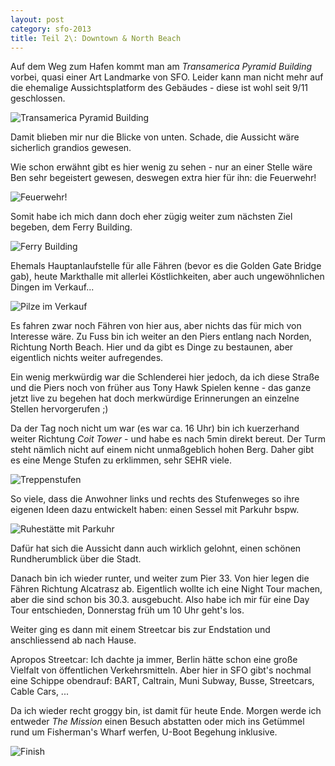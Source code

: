```yaml
---
layout: post
category: sfo-2013
title: Teil 2\: Downtown & North Beach
---
```


Auf dem Weg zum Hafen kommt man am *Transamerica Pyramid Building* vorbei, quasi einer Art Landmarke von SFO. Leider kann man nicht mehr auf die ehemalige Aussichtsplatform des Gebäudes - diese ist wohl seit 9/11 geschlossen.

![Transamerica Pyramid Building](/images-blog/sfo-2013/20130318_7.jpg)

Damit blieben mir nur die Blicke von unten. Schade, die Aussicht wäre sicherlich grandios gewesen.

Wie schon erwähnt gibt es hier wenig zu sehen - nur an einer Stelle wäre Ben sehr begeistert gewesen, deswegen extra hier für ihn: die Feuerwehr!

![Feuerwehr!](/images-blog/sfo-2013/20130318_8.jpg)

Somit habe ich mich dann doch eher zügig weiter zum nächsten Ziel begeben, dem Ferry Building.

![Ferry Building](/images-blog/sfo-2013/20130318_10.jpg)

Ehemals Hauptanlaufstelle für alle Fähren (bevor es die Golden Gate Bridge gab), heute Markthalle mit allerlei Köstlichkeiten, aber auch ungewöhnlichen Dingen im Verkauf...

![Pilze im Verkauf](/images-blog/sfo-2013/20130318_9.jpg)

Es fahren zwar noch Fähren von hier aus, aber nichts das für mich von Interesse wäre. Zu Fuss bin ich weiter an den Piers entlang nach Norden, Richtung North Beach. Hier und da gibt es Dinge zu bestaunen, aber eigentlich nichts weiter aufregendes.

Ein wenig merkwürdig war die Schlenderei hier jedoch, da ich diese Straße und die Piers noch von früher aus Tony Hawk Spielen kenne - das ganze jetzt live zu begehen hat doch merkwürdige Erinnerungen an einzelne Stellen hervorgerufen ;)

Da der Tag noch nicht um war (es war ca. 16 Uhr) bin ich kuerzerhand weiter Richtung *Coit Tower* - und habe es nach 5min direkt bereut. Der Turm steht nämlich nicht auf einem nicht unmaßgeblich hohen Berg. Daher gibt es eine Menge Stufen zu erklimmen, sehr SEHR viele.

![Treppenstufen](/images-blog/sfo-2013/20130318_12.jpg)

So viele, dass die Anwohner links und rechts des Stufenweges so ihre eigenen Ideen dazu entwickelt haben: einen Sessel mit Parkuhr bspw.

![Ruhestätte mit Parkuhr](/images-blog/sfo-2013/20130318_11.jpg)

Dafür hat sich die Aussicht dann auch wirklich gelohnt, einen schönen Rundherumblick über die Stadt.

Danach bin ich wieder runter, und weiter zum Pier 33. Von hier legen die Fähren Richtung Alcatrasz ab. Eigentlich wollte ich eine Night Tour machen, aber die sind schon bis 30.3. ausgebucht. Also habe ich mir für eine Day Tour entschieden, Donnerstag früh um 10 Uhr geht's los.

Weiter ging es dann mit einem Streetcar bis zur Endstation und anschliessend ab nach Hause.

Apropos Streetcar: Ich dachte ja immer, Berlin hätte schon eine große Vielfalt von öffentlichen Verkehrsmitteln. Aber hier in SFO gibt's nochmal eine Schippe obendrauf: BART, Caltrain, Muni Subway, Busse, Streetcars, Cable Cars, ...

Da ich wieder recht groggy bin, ist damit für heute Ende. Morgen werde ich entweder _The Mission_ einen Besuch abstatten oder mich ins Getümmel rund um Fisherman's Wharf werfen, U-Boot Begehung inklusive.

![Finish](/images-blog/sfo-2013/20130318_13.jpg)

